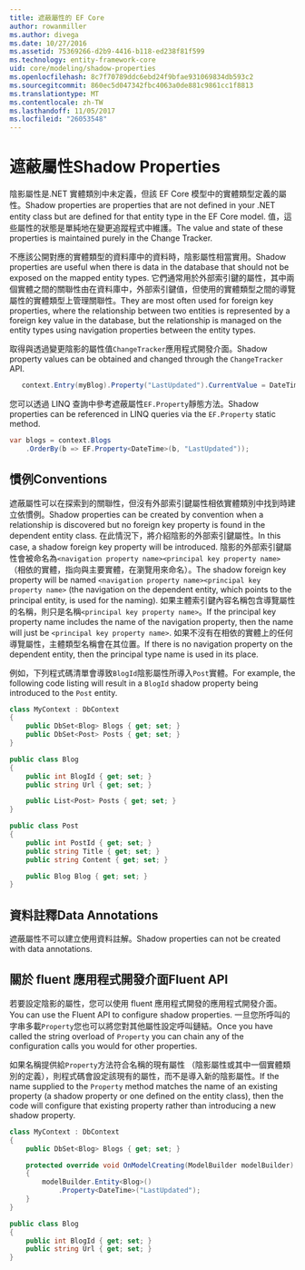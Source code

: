 ```yaml
---
title: 遮蔽屬性的 EF Core
author: rowanmiller
ms.author: divega
ms.date: 10/27/2016
ms.assetid: 75369266-d2b9-4416-b118-ed238f81f599
ms.technology: entity-framework-core
uid: core/modeling/shadow-properties
ms.openlocfilehash: 8c7f70789ddc6ebd24f9bfae931069834db593c2
ms.sourcegitcommit: 860ec5d047342fbc4063a0de881c9861cc1f8813
ms.translationtype: MT
ms.contentlocale: zh-TW
ms.lasthandoff: 11/05/2017
ms.locfileid: "26053548"
---
```

# <a name="shadow-properties"></a><span data-ttu-id="4b804-102">遮蔽屬性</span><span class="sxs-lookup"><span data-stu-id="4b804-102">Shadow Properties</span></span>

<span data-ttu-id="4b804-103">陰影屬性是.NET 實體類別中未定義，但該 EF Core 模型中的實體類型定義的屬性。</span><span class="sxs-lookup"><span data-stu-id="4b804-103">Shadow properties are properties that are not defined in your .NET entity class but are defined for that entity type in the EF Core model.</span></span> <span data-ttu-id="4b804-104">值，這些屬性的狀態是單純地在變更追蹤程式中維護。</span><span class="sxs-lookup"><span data-stu-id="4b804-104">The value and state of these properties is maintained purely in the Change Tracker.</span></span>

<span data-ttu-id="4b804-105">不應該公開對應的實體類型的資料庫中的資料時，陰影屬性相當實用。</span><span class="sxs-lookup"><span data-stu-id="4b804-105">Shadow properties are useful when there is data in the database that should not be exposed on the mapped entity types.</span></span> <span data-ttu-id="4b804-106">它們通常用於外部索引鍵的屬性，其中兩個實體之間的關聯性由在資料庫中，外部索引鍵值，但使用的實體類型之間的導覽屬性的實體類型上管理關聯性。</span><span class="sxs-lookup"><span data-stu-id="4b804-106">They are most often used for foreign key properties, where the relationship between two entities is represented by a foreign key value in the database, but the relationship is managed on the entity types using navigation properties between the entity types.</span></span>

<span data-ttu-id="4b804-107">取得與透過變更陰影的屬性值`ChangeTracker`應用程式開發介面。</span><span class="sxs-lookup"><span data-stu-id="4b804-107">Shadow property values can be obtained and changed through the `ChangeTracker` API.</span></span>

``` csharp
   context.Entry(myBlog).Property("LastUpdated").CurrentValue = DateTime.Now;
```

<span data-ttu-id="4b804-108">您可以透過 LINQ 查詢中參考遮蔽屬性`EF.Property`靜態方法。</span><span class="sxs-lookup"><span data-stu-id="4b804-108">Shadow properties can be referenced in LINQ queries via the `EF.Property` static method.</span></span>

``` csharp
var blogs = context.Blogs
    .OrderBy(b => EF.Property<DateTime>(b, "LastUpdated"));
```

## <a name="conventions"></a><span data-ttu-id="4b804-109">慣例</span><span class="sxs-lookup"><span data-stu-id="4b804-109">Conventions</span></span>

<span data-ttu-id="4b804-110">遮蔽屬性可以在探索到的關聯性，但沒有外部索引鍵屬性相依實體類別中找到時建立依慣例。</span><span class="sxs-lookup"><span data-stu-id="4b804-110">Shadow properties can be created by convention when a relationship is discovered but no foreign key property is found in the dependent entity class.</span></span> <span data-ttu-id="4b804-111">在此情況下，將介紹陰影的外部索引鍵屬性。</span><span class="sxs-lookup"><span data-stu-id="4b804-111">In this case, a shadow foreign key property will be introduced.</span></span> <span data-ttu-id="4b804-112">陰影的外部索引鍵屬性會被命名為`<navigation property name><principal key property name>`（相依的實體，指向與主要實體，在瀏覽用來命名）。</span><span class="sxs-lookup"><span data-stu-id="4b804-112">The shadow foreign key property will be named `<navigation property name><principal key property name>` (the navigation on the dependent entity, which points to the principal entity, is used for the naming).</span></span> <span data-ttu-id="4b804-113">如果主體索引鍵內容名稱包含導覽屬性的名稱，則只是名稱`<principal key property name>`。</span><span class="sxs-lookup"><span data-stu-id="4b804-113">If the principal key property name includes the name of the navigation property, then the name will just be `<principal key property name>`.</span></span> <span data-ttu-id="4b804-114">如果不沒有在相依的實體上的任何導覽屬性，主體類型名稱會在其位置。</span><span class="sxs-lookup"><span data-stu-id="4b804-114">If there is no navigation property on the dependent entity, then the principal type name is used in its place.</span></span>

<span data-ttu-id="4b804-115">例如，下列程式碼清單會導致`BlogId`陰影屬性所導入`Post`實體。</span><span class="sxs-lookup"><span data-stu-id="4b804-115">For example, the following code listing will result in a `BlogId` shadow property being introduced to the `Post` entity.</span></span>

<!-- [!code-csharp[Main](samples/core/Modeling/Conventions/Samples/ShadowForeignKey.cs)] -->
``` csharp
class MyContext : DbContext
{
    public DbSet<Blog> Blogs { get; set; }
    public DbSet<Post> Posts { get; set; }
}

public class Blog
{
    public int BlogId { get; set; }
    public string Url { get; set; }

    public List<Post> Posts { get; set; }
}

public class Post
{
    public int PostId { get; set; }
    public string Title { get; set; }
    public string Content { get; set; }

    public Blog Blog { get; set; }
}
```

## <a name="data-annotations"></a><span data-ttu-id="4b804-116">資料註釋</span><span class="sxs-lookup"><span data-stu-id="4b804-116">Data Annotations</span></span>

<span data-ttu-id="4b804-117">遮蔽屬性不可以建立使用資料註解。</span><span class="sxs-lookup"><span data-stu-id="4b804-117">Shadow properties can not be created with data annotations.</span></span>

## <a name="fluent-api"></a><span data-ttu-id="4b804-118">關於 fluent 應用程式開發介面</span><span class="sxs-lookup"><span data-stu-id="4b804-118">Fluent API</span></span>

<span data-ttu-id="4b804-119">若要設定陰影的屬性，您可以使用 fluent 應用程式開發的應用程式開發介面。</span><span class="sxs-lookup"><span data-stu-id="4b804-119">You can use the Fluent API to configure shadow properties.</span></span> <span data-ttu-id="4b804-120">一旦您所呼叫的字串多載`Property`您也可以將您對其他屬性設定呼叫鏈結。</span><span class="sxs-lookup"><span data-stu-id="4b804-120">Once you have called the string overload of `Property` you can chain any of the configuration calls you would for other properties.</span></span>

<span data-ttu-id="4b804-121">如果名稱提供給`Property`方法符合名稱的現有屬性 （陰影屬性或其中一個實體類別的定義），則程式碼會設定該現有的屬性，而不是導入新的陰影屬性。</span><span class="sxs-lookup"><span data-stu-id="4b804-121">If the name supplied to the `Property` method matches the name of an existing property (a shadow property or one defined on the entity class), then the code will configure that existing property rather than introducing a new shadow property.</span></span>

<!-- [!code-csharp[Main](samples/core/Modeling/FluentAPI/Samples/ShadowProperty.cs?highlight=7,8)] -->
``` csharp
class MyContext : DbContext
{
    public DbSet<Blog> Blogs { get; set; }

    protected override void OnModelCreating(ModelBuilder modelBuilder)
    {
        modelBuilder.Entity<Blog>()
            .Property<DateTime>("LastUpdated");
    }
}

public class Blog
{
    public int BlogId { get; set; }
    public string Url { get; set; }
}
```
